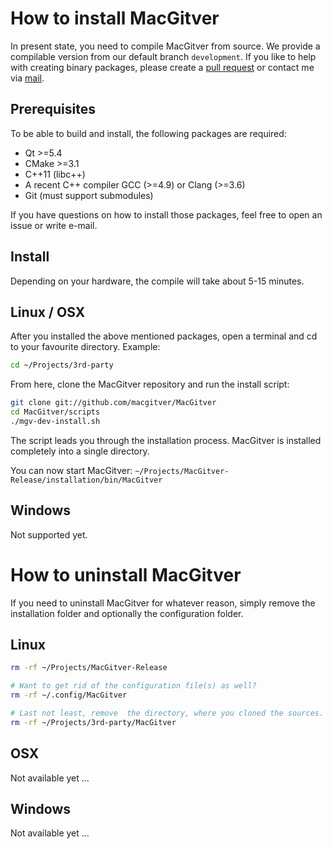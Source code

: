 # How to install MacGitver

In present state, you need to compile MacGitver from source. We provide a compilable version from our default branch `development`. If you like to help with creating binary packages, please create a [pull request](https://github.com/macgitver/MacGitver/pulls) or contact me via [mail](mailto:nils@macgitver.org).

## Prerequisites

To be able to build and install, the following packages are required:

* Qt >=5.4
* CMake >=3.1
* C++11 (libc++)
* A recent C++ compiler GCC (>=4.9) or Clang (>=3.6)
* Git (must support submodules)

If you have questions on how to install those packages, feel free to open an issue or write e-mail.

## Install

Depending on your hardware, the compile will take about 5-15 minutes.

## Linux / OSX

After you installed the above mentioned packages, open a terminal and cd to your favourite directory. Example:

```bash
cd ~/Projects/3rd-party
```

From here, clone the MacGitver repository and run the install script:

```bash
git clone git://github.com/macgitver/MacGitver
cd MacGitver/scripts
./mgv-dev-install.sh
```

The script leads you through the installation process. MacGitver is installed completely into a single directory.

You can now start MacGitver: `~/Projects/MacGitver-Release/installation/bin/MacGitver`

## Windows

Not supported yet.

# How to uninstall MacGitver

If you need to uninstall MacGitver for whatever reason, simply remove the installation folder and optionally the configuration folder.

## Linux

```bash
rm -rf ~/Projects/MacGitver-Release

# Want to get rid of the configuration file(s) as well?
rm -rf ~/.config/MacGitver

# Last not least, remove  the directory, where you cloned the sources. For the above example:
rm -rf ~/Projects/3rd-party/MacGitver
```

## OSX

Not available yet ...

## Windows

Not available yet ...
